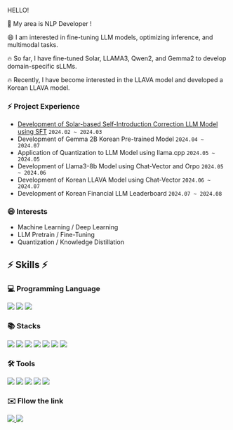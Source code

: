 
<!--
**Reign2121/Reign2121** is a ✨ _special_ ✨ repository because its `README.md` (this file) appears on your GitHub profile.

Here are some ideas to get you started:

- 🔭 I’m currently working on ...
- 🌱 I’m currently learning ...
- 👯 I’m looking to collaborate on ...
- 🤔 I’m looking for help with ...
- 💬 Ask me about ...
- 📫 How to reach me: ...
- 😄 Pronouns: ...
- ⚡ Fun fact: ...
-->
 HELLO!

🌱 My area is NLP Developer !

😄 I am interested in fine-tuning LLM models, optimizing inference, and multimodal tasks.

🔥 So far, I have fine-tuned Solar, LLAMA3, Qwen2, and Gemma2 to develop domain-specific sLLMs.

🔥 Recently, I have become interested in the LLAVA model and developed a Korean LLAVA model.

### ⚡  Project Experience
- [Development of Solar-based Self-Introduction Correction LLM Model using SFT](https://huggingface.co/cpm-ai/Ocelot-Ko-self-instruction-10.8B-v1.0) ```2024.02 ~ 2024.03```
- Development of Gemma 2B Korean Pre-trained Model ```2024.04 ~ 2024.07```
- Application of Quantization to LLM Model using llama.cpp ```2024.05 ~ 2024.05```
- Development of Llama3-8b Model using Chat-Vector and Orpo ```2024.05 ~ 2024.06```
- Development of Korean LLAVA Model using Chat-Vector ```2024.06 ~ 2024.07```
- Development of Korean Financial LLM Leaderboard ```2024.07 ~ 2024.08```

### 😄 Interests
- Machine Learning / Deep Learning
- LLM Pretrain / Fine-Tuning
- Quantization / Knowledge Distillation

<div>

## ⚡ Skills ⚡

  ### 💻 Programming Language
  <img src="https://img.shields.io/badge/python-3776AB?style=flat-square&logo=python&logoColor=white">
  <img src="https://img.shields.io/badge/R-276DC3?style=flat-square&logo=R&logoColor=white">
  <img src="https://img.shields.io/badge/mysql-4479A1?style=flat-square&logo=mysql&logoColor=white"> <br/> 
 
  ### 📚 Stacks
  <img src="https://img.shields.io/badge/Pandas-150458?style=flat-square&logo=Pandas&logoColor=white">
  <img src="https://img.shields.io/badge/Numpy-150458?style=flat-square&logo=Numpy&logoColor=white">
  <img src="https://img.shields.io/badge/scikit-learn-F7931E?style=flat&logo=scikit-learn&logoColor=white"/>
  <img src="https://img.shields.io/badge/TensorFlow-FF6F00?style=flat&logo=TensorFlow&logoColor=white"/> 
  <img src="https://img.shields.io/badge/PyTorch-EE4C2C?style=flat-square&logo=PyTorch&logoColor=white">
  <img src="https://img.shields.io/badge/Matplotlib-00ffff?style=flat-square&logo=Matplotlib&logoColor=black">
  <img src="https://img.shields.io/badge/Keras-D00000?style=flat-square&logo=Keras&logoColor=white"> <br/> 
  
  ### 🛠 Tools
  <img src="https://img.shields.io/badge/Visual Studio Code-007ACC?style=flat&logo=Visual Studio Code&logoColor=white"/>
  <img src="https://img.shields.io/badge/Google Colab-F9AB00?style=flat&logo=Google Colab&logoColor=white"/>
  <img src="https://img.shields.io/badge/Jupyter-F37626?style=flat&logo=Jupyter&logoColor=white"/>  
  <img src="https://img.shields.io/badge/Anaconda-44A833?style=flat&logo=Anaconda&logoColor=white"/> 
  <img src="https://img.shields.io/badge/Tableau-E97627?style=flat-square&logo=Tableau&logoColor=white"/>


 </div>
 
### ✉️ Fllow the link
 
<a href="https://velog.io/@anstmdwn34/posts">
 <img src="https://img.shields.io/badge/Velog-000000?style=for-the-badge&logo=Tistory&logoColor=white&link=https://velog.io/@anstmdwn34/posts"/>
</a>                                                                                                                                                   
<a href="mailto:anstmdwn34@gmail.com">
 <img src="https://img.shields.io/badge/Gmail-EA4335?style=for-the-badge&logo=Gmail&logoColor=white&link=mailto:anstmdwn34@gmail.com"/>
</a>
